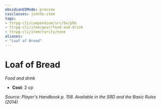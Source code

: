 ```yaml
---
obsidianUIMode: preview
cssclasses: json5e-item
tags:
- ttrpg-cli/compendium/src/5e/phb
- ttrpg-cli/item/gear/food-and-drink
- ttrpg-cli/item/rarity/none
aliases: 
- "Loaf of Bread"
---
```

# Loaf of Bread
*Food and drink*  

- **Cost**: 2 cp

*Source: Player's Handbook p. 158. Available in the <span title='Systems Reference Document (5.1)'>SRD</span> and the Basic Rules (2014)*